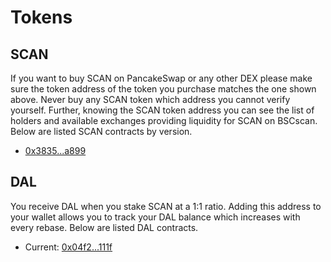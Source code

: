 # Tokens

## SCAN

If you want to buy SCAN on PancakeSwap or any other DEX please make sure the token address of the token you purchase matches the one shown above. Never buy any SCAN token which address you cannot verify yourself. Further, knowing the SCAN token address you can see the list of holders and available exchanges providing liquidity for SCAN on BSCscan. Below are listed SCAN contracts by version.

- [0x3835...a899](https://bscscan.com/address/0xaf2cC765A04a3A4B554f368796Cec2B7eAF44746)

## DAL

You receive DAL when you stake SCAN at a 1:1 ratio. Adding this address to your wallet allows you to track your DAL balance which increases with every rebase. Below are listed DAL contracts.

- Current: [0x04f2...111f](https://bscscan.com/address/0x73b30bE536168e80BCeF51c9D88d295Ef063431c)
